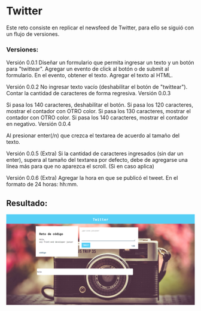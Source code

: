 # Twitter
Este reto consiste en replicar el newsfeed de Twitter, para ello se siguió con un flujo de versiones.

### Versiones:
Versión 0.0.1
Diseñar un formulario que permita ingresar un texto y un botón para "twittear". Agregar un evento de click al botón o de submit al formulario. En el evento, obtener el texto. Agregar el texto al HTML.

Versión 0.0.2
No ingresar texto vacío (deshabilitar el botón de "twittear"). Contar la cantidad de caracteres de forma regresiva. Versión 0.0.3

Si pasa los 140 caracteres, deshabilitar el botón. Si pasa los 120 caracteres, mostrar el contador con OTRO color. Si pasa los 130 caracteres, mostrar el contador con OTRO color. Si pasa los 140 caracteres, mostrar el contador en negativo. Versión 0.0.4

Al presionar enter(/n) que crezca el textarea de acuerdo al tamaño del texto.

Versión 0.0.5 (Extra)
Si la cantidad de caracteres ingresados (sin dar un enter), supera al tamaño del textarea por defecto, debe de agregarse una línea más para que no aparezca el scroll. (Si en caso aplica)

Versión 0.0.6 (Extra)
Agregar la hora en que se publicó el tweet. En el formato de 24 horas: hh:mm.

## Resultado:

![img](assets/images/twitter.png)
